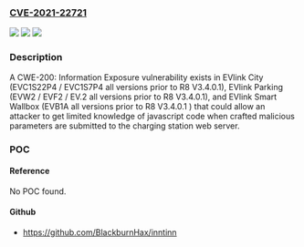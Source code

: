 ### [CVE-2021-22721](https://cve.mitre.org/cgi-bin/cvename.cgi?name=CVE-2021-22721)
![](https://img.shields.io/static/v1?label=Product&message=EVlink%20City%20(EVC1S22P4%20%2F%20EVC1S7P4%20all%20versions%20prior%20to%20R8%20V3.4.0.1)%2C%20EVlink%20Parking%20(EVW2%20%2F%20EVF2%20%2F%20EV.2%20all%20versions%20prior%20to%20R8%20V3.4.0.1)%2C%20and%20EVlink%20Smart%20Wallbox%20(EVB1A%20all%20versions%20prior%20to%20R8%20V3.4.0.1%20)&color=blue)
![](https://img.shields.io/static/v1?label=Version&message=n%2Fa&color=blue)
![](https://img.shields.io/static/v1?label=Vulnerability&message=CWE-200%3A%20Information%20Exposure&color=brighgreen)

### Description

A CWE-200: Information Exposure vulnerability exists in EVlink City (EVC1S22P4 / EVC1S7P4 all versions prior to R8 V3.4.0.1), EVlink Parking (EVW2 / EVF2 / EV.2 all versions prior to R8 V3.4.0.1), and EVlink Smart Wallbox (EVB1A all versions prior to R8 V3.4.0.1 ) that could allow an attacker to get limited knowledge of javascript code when crafted malicious parameters are submitted to the charging station web server.

### POC

#### Reference
No POC found.

#### Github
- https://github.com/BlackburnHax/inntinn

